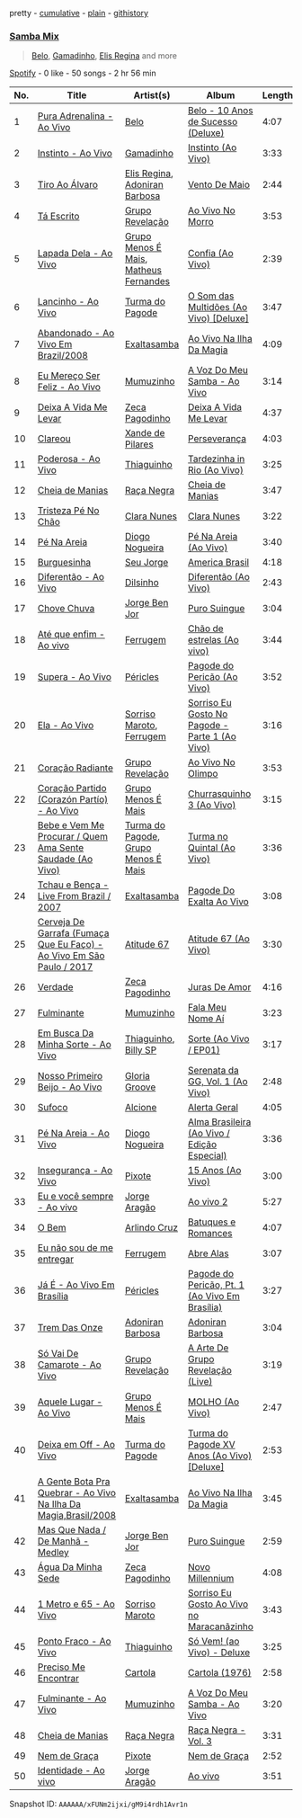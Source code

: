 pretty - [cumulative](/playlists/cumulative/37i9dQZF1EQpDawryAAHhO.md) - [plain](/playlists/plain/37i9dQZF1EQpDawryAAHhO) - [githistory](https://github.githistory.xyz/mdn522/spotify-playlist-archive/blob/main/playlists/plain/37i9dQZF1EQpDawryAAHhO)

### [Samba Mix](https://open.spotify.com/playlist/37i9dQZF1EQpDawryAAHhO)

> <a href=spotify:playlist:37i9dQZF1EIUUX1j0vJqrq>Belo</a>, <a href=spotify:playlist:37i9dQZF1EIVyBU3cCbhYo>Gamadinho</a>, <a href=spotify:playlist:37i9dQZF1EIVV0lN5Iytab>Elis Regina</a> and more

[Spotify](https://open.spotify.com/user/spotify) - 0 like - 50 songs - 2 hr 56 min

| No. | Title | Artist(s) | Album | Length |
|---|---|---|---|---|
| 1 | [Pura Adrenalina \- Ao Vivo](https://open.spotify.com/track/5dHoAr4xe1XBNeYhYdKI3p) | [Belo](https://open.spotify.com/artist/7hLjkyL9Pz9xtQNahzJZki) | [Belo \- 10 Anos de Sucesso \(Deluxe\)](https://open.spotify.com/album/2s5GAaP1y8Jw4QXvqc7r6a) | 4:07 |
| 2 | [Instinto \- Ao Vivo](https://open.spotify.com/track/7izihBeq9rmGYnierSTjv8) | [Gamadinho](https://open.spotify.com/artist/5midJ0agDR5PUU5QbBswDt) | [Instinto \(Ao Vivo\)](https://open.spotify.com/album/1OkPtneB7ahh3BTiLG6dle) | 3:33 |
| 3 | [Tiro Ao Álvaro](https://open.spotify.com/track/7f31hpuzCNIU0rX5E6Dr3g) | [Elis Regina](https://open.spotify.com/artist/0yFvXd36g5sNKYDi0Kkvl8), [Adoniran Barbosa](https://open.spotify.com/artist/7vTlV3ajnMxl5l0ahupUeP) | [Vento De Maio](https://open.spotify.com/album/3GCQzHjGHSvtW99n7U7iD8) | 2:44 |
| 4 | [Tá Escrito](https://open.spotify.com/track/0rOQyLZJ9oASgtdoDZgrmK) | [Grupo Revelação](https://open.spotify.com/artist/7yQrcdkLdBAkV7yY9fF2Hw) | [Ao Vivo No Morro](https://open.spotify.com/album/3vkIrPt0ie4c9ZxKOEKvrQ) | 3:53 |
| 5 | [Lapada Dela \- Ao Vivo](https://open.spotify.com/track/4f0aDk7HX37SfzerfznYlr) | [Grupo Menos É Mais](https://open.spotify.com/artist/6vTqEFbTtTRJsuIpzZgjxi), [Matheus Fernandes](https://open.spotify.com/artist/37mqXU98U5GmH5ZDtlHM1c) | [Confia \(Ao Vivo\)](https://open.spotify.com/album/4rqK6xBQRRn9jBrHRQ3J2w) | 2:39 |
| 6 | [Lancinho \- Ao Vivo](https://open.spotify.com/track/6CeeLpwJUYA4b0xL7eSvzn) | [Turma do Pagode](https://open.spotify.com/artist/5JG9GISYjRLQUJMH2C6iJ5) | [O Som das Multidões \(Ao Vivo\) \[Deluxe\]](https://open.spotify.com/album/4d329KQXDPuJgo2828KdKA) | 3:47 |
| 7 | [Abandonado \- Ao Vivo Em Brazil/2008](https://open.spotify.com/track/0HCuwztevX33tSpKWONoZj) | [Exaltasamba](https://open.spotify.com/artist/6VPRGmbZ0dupZrbwwEDRRw) | [Ao Vivo Na Ilha Da Magia](https://open.spotify.com/album/7MTM9UeZBGJQqbrVpWk3sM) | 4:09 |
| 8 | [Eu Mereço Ser Feliz \- Ao Vivo](https://open.spotify.com/track/1aqRJG36VbTp8E37W4cMGa) | [Mumuzinho](https://open.spotify.com/artist/34dfPo3Zi55yM6oV46q4y7) | [A Voz Do Meu Samba \- Ao Vivo](https://open.spotify.com/album/0rkcBQbAiUpO37EepHSJ0c) | 3:14 |
| 9 | [Deixa A Vida Me Levar](https://open.spotify.com/track/7bdhM9AJqWAIHooF4sh3wW) | [Zeca Pagodinho](https://open.spotify.com/artist/3qZ2n5keOAat1SoF6bHwmb) | [Deixa A Vida Me Levar](https://open.spotify.com/album/3AUpkOGb4Qjha837aJye68) | 4:37 |
| 10 | [Clareou](https://open.spotify.com/track/0ONAzA6lvUfGqvmT8QsfD5) | [Xande de Pilares](https://open.spotify.com/artist/4IQKOXNGjuRRe0WgOm5YfB) | [Perseverança](https://open.spotify.com/album/6y1r2Bu4QpsxhNKsCqnrE9) | 4:03 |
| 11 | [Poderosa \- Ao Vivo](https://open.spotify.com/track/5JTL91USvogeqs9huIpXk8) | [Thiaguinho](https://open.spotify.com/artist/1vppDmG3i5sXf3DJzrK4T1) | [Tardezinha in Rio \(Ao Vivo\)](https://open.spotify.com/album/5p7Dnwg3WmCj0cCzlh3j01) | 3:25 |
| 12 | [Cheia de Manias](https://open.spotify.com/track/1wtLEFD3kYHydIrPoB1TPj) | [Raça Negra](https://open.spotify.com/artist/1RnHJ07H3jcpay9PrUPjnt) | [Cheia de Manias](https://open.spotify.com/album/3NOl60km7sAj4cE2PxuBIl) | 3:47 |
| 13 | [Tristeza Pé No Chão](https://open.spotify.com/track/1Qxe0y79abwbbb1gdnrDYQ) | [Clara Nunes](https://open.spotify.com/artist/6UKz2oYWzE0ZBnciztCown) | [Clara Nunes](https://open.spotify.com/album/0hYUmiOzDT7Sl8wrw42C46) | 3:22 |
| 14 | [Pé Na Areia](https://open.spotify.com/track/1b0qrz3GCfvlpo05Dso8Re) | [Diogo Nogueira](https://open.spotify.com/artist/57xRtfFlssbpntpRQOBodd) | [Pé Na Areia \(Ao Vivo\)](https://open.spotify.com/album/6j0eevSzWWuNeN9tkY5AZt) | 3:40 |
| 15 | [Burguesinha](https://open.spotify.com/track/5iEEpVPlnH41wyAsYcON7w) | [Seu Jorge](https://open.spotify.com/artist/0i1s9WcIu0PrUvHzALgofo) | [America Brasil](https://open.spotify.com/album/0ooQQDn84CzSsT9c8MFrm1) | 4:18 |
| 16 | [Diferentão \- Ao Vivo](https://open.spotify.com/track/3PLdcrfVesYKyTpS1EXsxO) | [Dilsinho](https://open.spotify.com/artist/4NUePmzDvCYqilXBFa91Hg) | [Diferentão \(Ao Vivo\)](https://open.spotify.com/album/6dLbMoAtDmX8XHZQPAFKUK) | 2:43 |
| 17 | [Chove Chuva](https://open.spotify.com/track/4smAUKNbVEVuanZFyu7snr) | [Jorge Ben Jor](https://open.spotify.com/artist/5JYtpnUKxAzXfHEYpOeeit) | [Puro Suingue](https://open.spotify.com/album/1ZuHENR1CaI9ApzDv4mSbv) | 3:04 |
| 18 | [Até que enfim \- Ao vivo](https://open.spotify.com/track/1zI3RU0boCVsAXChjCvESu) | [Ferrugem](https://open.spotify.com/artist/5ZfBThYiIIhL7jHMG8gDB2) | [Chão de estrelas \(Ao vivo\)](https://open.spotify.com/album/2sRaJ90PEqpDf1XU0T4zun) | 3:44 |
| 19 | [Supera \- Ao Vivo](https://open.spotify.com/track/5kq8WyCcvAnfI0lyxmFkA2) | [Péricles](https://open.spotify.com/artist/6gEzJZrbm0F4ihvE9iXR9z) | [Pagode do Pericão \(Ao Vivo\)](https://open.spotify.com/album/0sO9BwvuZNSpybc20LJxws) | 3:52 |
| 20 | [Ela \- Ao Vivo](https://open.spotify.com/track/1kWcd9h9HoeXsKaDVhSOtj) | [Sorriso Maroto](https://open.spotify.com/artist/1fUSLFr4WUBx7joEcGwpvG), [Ferrugem](https://open.spotify.com/artist/5ZfBThYiIIhL7jHMG8gDB2) | [Sorriso Eu Gosto No Pagode \- Parte 1 \(Ao Vivo\)](https://open.spotify.com/album/0XclkMPoy9RZWvp1lwT29v) | 3:16 |
| 21 | [Coração Radiante](https://open.spotify.com/track/1PWpeF2KQQzBjqkJPMqvpJ) | [Grupo Revelação](https://open.spotify.com/artist/7yQrcdkLdBAkV7yY9fF2Hw) | [Ao Vivo No Olimpo](https://open.spotify.com/album/50BunNkS3kyyZcWxsWicBq) | 3:53 |
| 22 | [Coração Partido \(Corazón Partío\) \- Ao Vivo](https://open.spotify.com/track/6Kyl2nFgU0J8WBlbBvDv6g) | [Grupo Menos É Mais](https://open.spotify.com/artist/6vTqEFbTtTRJsuIpzZgjxi) | [Churrasquinho 3 \(Ao Vivo\)](https://open.spotify.com/album/4o4fRzbvBpmoiSpkr68mmC) | 3:15 |
| 23 | [Bebe e Vem Me Procurar / Quem Ama Sente Saudade \(Ao Vivo\)](https://open.spotify.com/track/1N19UVD4GRBFT6UrDaX6rk) | [Turma do Pagode](https://open.spotify.com/artist/5JG9GISYjRLQUJMH2C6iJ5), [Grupo Menos É Mais](https://open.spotify.com/artist/6vTqEFbTtTRJsuIpzZgjxi) | [Turma no Quintal \(Ao Vivo\)](https://open.spotify.com/album/1N4vxCa92pFS7jdcLBTOqu) | 3:36 |
| 24 | [Tchau e Bença \- Live From Brazil / 2007](https://open.spotify.com/track/1oXFfHuBuasMQ9lnPSRvGU) | [Exaltasamba](https://open.spotify.com/artist/6VPRGmbZ0dupZrbwwEDRRw) | [Pagode Do Exalta Ao Vivo](https://open.spotify.com/album/0wDdO69c0YKDD4PwXOed0H) | 3:08 |
| 25 | [Cerveja De Garrafa \(Fumaça Que Eu Faço\) \- Ao Vivo Em São Paulo / 2017](https://open.spotify.com/track/2PADJK4rhdklqFLQFa5oMX) | [Atitude 67](https://open.spotify.com/artist/1vp5pm1DluN0sNXx4tMZzo) | [Atitude 67 \(Ao Vivo\)](https://open.spotify.com/album/5hxexa4StN8STmpxFQaG9n) | 3:30 |
| 26 | [Verdade](https://open.spotify.com/track/0WZRuNn00I9CJ6XO84F6j9) | [Zeca Pagodinho](https://open.spotify.com/artist/3qZ2n5keOAat1SoF6bHwmb) | [Juras De Amor](https://open.spotify.com/album/0RKKGuYoMeGPHEg2oxf52S) | 4:16 |
| 27 | [Fulminante](https://open.spotify.com/track/1bJCIzuFCb8jPqmaCEQaHM) | [Mumuzinho](https://open.spotify.com/artist/34dfPo3Zi55yM6oV46q4y7) | [Fala Meu Nome Aí](https://open.spotify.com/album/1FLqQzUVXF0mong0oiL1J5) | 3:23 |
| 28 | [Em Busca Da Minha Sorte \- Ao Vivo](https://open.spotify.com/track/6jds4N5VX0XVcC3TNT9cC7) | [Thiaguinho](https://open.spotify.com/artist/1vppDmG3i5sXf3DJzrK4T1), [Billy SP](https://open.spotify.com/artist/4GH92X1Uuv583KVfSiQBxJ) | [Sorte \(Ao Vivo / EP01\)](https://open.spotify.com/album/5KNpDTmQLlebpsHsGQ90pK) | 3:17 |
| 29 | [Nosso Primeiro Beijo \- Ao Vivo](https://open.spotify.com/track/7Elw15XWLpOi4qzHyAwa9e) | [Gloria Groove](https://open.spotify.com/artist/7rXMvXRnWHaSwnVvPeUUfw) | [Serenata da GG, Vol\. 1 \(Ao Vivo\)](https://open.spotify.com/album/2rKJHBwHEuztGQqjBkDDAK) | 2:48 |
| 30 | [Sufoco](https://open.spotify.com/track/3WaSohmE1Ahd3viZ7nfen2) | [Alcione](https://open.spotify.com/artist/0hPar6ePAELiu9rYMdvMEo) | [Alerta Geral](https://open.spotify.com/album/5dsmCu5KWvJj0elthC8Gra) | 4:05 |
| 31 | [Pé Na Areia \- Ao Vivo](https://open.spotify.com/track/5IiqKPucgFCmLTb5p584dd) | [Diogo Nogueira](https://open.spotify.com/artist/57xRtfFlssbpntpRQOBodd) | [Alma Brasileira \(Ao Vivo / Edição Especial\)](https://open.spotify.com/album/5yUuIL8h5dfNO0OBuvZHLE) | 3:36 |
| 32 | [Insegurança \- Ao Vivo](https://open.spotify.com/track/6LQQGxRzNLsWQtwgLe5fAm) | [Pixote](https://open.spotify.com/artist/0ciLF0bOuu2BhqzCEZgHoB) | [15 Anos \(Ao Vivo\)](https://open.spotify.com/album/7zWYZ8XJrFBhRZZfi13I1n) | 3:00 |
| 33 | [Eu e você sempre \- Ao vivo](https://open.spotify.com/track/1i1cno5hkn8DMWPh6AOHG7) | [Jorge Aragão](https://open.spotify.com/artist/2cAooeeHKk2UvzUgIxpS0y) | [Ao vivo 2](https://open.spotify.com/album/6brbXlSezNgF8LkcMLbwYl) | 5:27 |
| 34 | [O Bem](https://open.spotify.com/track/6iByyLGlVa8OG1nRaviBua) | [Arlindo Cruz](https://open.spotify.com/artist/096an3uS6ZaK2XySae6SqP) | [Batuques e Romances](https://open.spotify.com/album/6sYbfepdBl7Q5f1hWXA2oo) | 4:07 |
| 35 | [Eu não sou de me entregar](https://open.spotify.com/track/3IsTYAUWhdQgqEV35GlJYB) | [Ferrugem](https://open.spotify.com/artist/5ZfBThYiIIhL7jHMG8gDB2) | [Abre Alas](https://open.spotify.com/album/298yExstDr8wHuolfvlgry) | 3:07 |
| 36 | [Já É \- Ao Vivo Em Brasília](https://open.spotify.com/track/7eMaIFYaKQ5IdlQwT0jjwU) | [Péricles](https://open.spotify.com/artist/6gEzJZrbm0F4ihvE9iXR9z) | [Pagode do Pericão, Pt\. 1 \(Ao Vivo Em Brasília\)](https://open.spotify.com/album/6jC7cboBgGm1iIQtXABACV) | 3:27 |
| 37 | [Trem Das Onze](https://open.spotify.com/track/2TI5GBkbrrFtZRM5v1heeb) | [Adoniran Barbosa](https://open.spotify.com/artist/7vTlV3ajnMxl5l0ahupUeP) | [Adoniran Barbosa](https://open.spotify.com/album/034ir9swD9gSpQNsfu9Ri4) | 3:04 |
| 38 | [Só Vai De Camarote \- Ao Vivo](https://open.spotify.com/track/3NCK0Tr8mfdiiItWHsj1EE) | [Grupo Revelação](https://open.spotify.com/artist/7yQrcdkLdBAkV7yY9fF2Hw) | [A Arte De Grupo Revelação \(Live\)](https://open.spotify.com/album/51vmoucCWRjYzC2qO8lDQ0) | 3:19 |
| 39 | [Aquele Lugar \- Ao Vivo](https://open.spotify.com/track/0pGsxpkJC9IwK93fmqEYXn) | [Grupo Menos É Mais](https://open.spotify.com/artist/6vTqEFbTtTRJsuIpzZgjxi) | [MOLHO \(Ao Vivo\)](https://open.spotify.com/album/4oMmPinXoUPTK2snpCWxAy) | 2:47 |
| 40 | [Deixa em Off \- Ao Vivo](https://open.spotify.com/track/2pVNpc1uoGwKvE8x2VHTXG) | [Turma do Pagode](https://open.spotify.com/artist/5JG9GISYjRLQUJMH2C6iJ5) | [Turma do Pagode XV Anos \(Ao Vivo\) \[Deluxe\]](https://open.spotify.com/album/7qGmJLYI1VIgihUmWJgifq) | 2:53 |
| 41 | [A Gente Bota Pra Quebrar \- Ao Vivo Na Ilha Da Magia,Brasil/2008](https://open.spotify.com/track/1XGwhMYkMaOQuBpiZI72IP) | [Exaltasamba](https://open.spotify.com/artist/6VPRGmbZ0dupZrbwwEDRRw) | [Ao Vivo Na Ilha Da Magia](https://open.spotify.com/album/7MTM9UeZBGJQqbrVpWk3sM) | 3:45 |
| 42 | [Mas Que Nada / De Manhã \- Medley](https://open.spotify.com/track/00Vzq7Mad3a7I6uLvPzYkc) | [Jorge Ben Jor](https://open.spotify.com/artist/5JYtpnUKxAzXfHEYpOeeit) | [Puro Suingue](https://open.spotify.com/album/1ZuHENR1CaI9ApzDv4mSbv) | 2:59 |
| 43 | [Água Da Minha Sede](https://open.spotify.com/track/59uHpKhSj5RtaglpY8vWmK) | [Zeca Pagodinho](https://open.spotify.com/artist/3qZ2n5keOAat1SoF6bHwmb) | [Novo Millennium](https://open.spotify.com/album/1z1asSGcjVO69ThLiouUcH) | 4:08 |
| 44 | [1 Metro e 65 \- Ao Vivo](https://open.spotify.com/track/2yhtzzLeMc3t0LgtlZMgS8) | [Sorriso Maroto](https://open.spotify.com/artist/1fUSLFr4WUBx7joEcGwpvG) | [Sorriso Eu Gosto Ao Vivo no Maracanãzinho](https://open.spotify.com/album/3xQrJnXUzbGn4vfeZRmOug) | 3:43 |
| 45 | [Ponto Fraco \- Ao Vivo](https://open.spotify.com/track/0KkZFQSvZrTL1zU3cX8Z7e) | [Thiaguinho](https://open.spotify.com/artist/1vppDmG3i5sXf3DJzrK4T1) | [Só Vem! \(ao Vivo\) \- Deluxe](https://open.spotify.com/album/04tzF0EuVB13cbdgH0d9iV) | 3:25 |
| 46 | [Preciso Me Encontrar](https://open.spotify.com/track/5AKrqJ7RiOCfCaaCuxxGk0) | [Cartola](https://open.spotify.com/artist/0RSWHhBUwW7lhCqXqxKxWN) | [Cartola \(1976\)](https://open.spotify.com/album/7x7UYZtatkx5fnqBOhmx1b) | 2:58 |
| 47 | [Fulminante \- Ao Vivo](https://open.spotify.com/track/1zDIL94Gj8tWDJ2q2OVbNn) | [Mumuzinho](https://open.spotify.com/artist/34dfPo3Zi55yM6oV46q4y7) | [A Voz Do Meu Samba \- Ao Vivo](https://open.spotify.com/album/0rkcBQbAiUpO37EepHSJ0c) | 3:20 |
| 48 | [Cheia de Manias](https://open.spotify.com/track/5R8XzDagArO2BwLIrQJTPf) | [Raça Negra](https://open.spotify.com/artist/1RnHJ07H3jcpay9PrUPjnt) | [Raça Negra \- Vol\. 3](https://open.spotify.com/album/0aM8SuY2aa2tRWBGTPuOAb) | 3:31 |
| 49 | [Nem de Graça](https://open.spotify.com/track/11Y1IGMIThaxu4ijcXRNYs) | [Pixote](https://open.spotify.com/artist/0ciLF0bOuu2BhqzCEZgHoB) | [Nem de Graça](https://open.spotify.com/album/5a1tvDtQ4ttNXvRYaWVP0o) | 2:52 |
| 50 | [Identidade \- Ao vivo](https://open.spotify.com/track/1gDa6mXtwP3xE8tCNYAYDl) | [Jorge Aragão](https://open.spotify.com/artist/2cAooeeHKk2UvzUgIxpS0y) | [Ao vivo](https://open.spotify.com/album/3InSZxw9rH0JDmiEy9zxnA) | 3:51 |

Snapshot ID: `AAAAAA/xFUNm2ijxi/gM9i4rdh1Avr1n`
